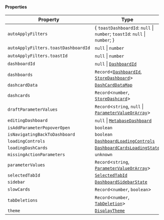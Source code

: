 #### Properties

| Property                                                               | Type                                                                                                   |
| ---------------------------------------------------------------------- | ------------------------------------------------------------------------------------------------------ |
| <a id="autoapplyfilters"></a> `autoApplyFilters`                       | { `toastDashboardId`: `null` \| `number`; `toastId`: `null` \| `number`; }                             |
| `autoApplyFilters.toastDashboardId`                                    | `null` \| `number`                                                                                     |
| `autoApplyFilters.toastId`                                             | `null` \| `number`                                                                                     |
| <a id="dashboardid"></a> `dashboardId`                                 | `null` \| [`DashboardId`](./api_html/DashboardId.md)                                                   |
| <a id="dashboards"></a> `dashboards`                                   | `Record`<[`DashboardId`](./api_html/DashboardId.md), [`StoreDashboard`](./api_html/StoreDashboard.md)> |
| <a id="dashcarddata"></a> `dashcardData`                               | [`DashCardDataMap`](./api_html/DashCardDataMap.md)                                                     |
| <a id="dashcards"></a> `dashcards`                                     | `Record`<`number`, [`StoreDashcard`](./api_html/StoreDashcard.md)>                                     |
| <a id="draftparametervalues"></a> `draftParameterValues`               | `Record`<`string`, `null` \| [`ParameterValueOrArray`](./api_html/ParameterValueOrArray.md)>           |
| <a id="editingdashboard"></a> `editingDashboard`                       | `null` \| [`MetabaseDashboard`](./api_html/../MetabaseDashboard.md)                                    |
| <a id="isaddparameterpopoveropen"></a> `isAddParameterPopoverOpen`     | `boolean`                                                                                              |
| <a id="isnavigatingbacktodashboard"></a> `isNavigatingBackToDashboard` | `boolean`                                                                                              |
| <a id="loadingcontrols"></a> `loadingControls`                         | [`DashboardLoadingControls`](./api_html/DashboardLoadingControls.md)                                   |
| <a id="loadingdashcards"></a> `loadingDashCards`                       | [`DashboardCardsLoadingState`](./api_html/DashboardCardsLoadingState.md)                               |
| <a id="missingactionparameters"></a> `missingActionParameters`         | `unknown`                                                                                              |
| <a id="parametervalues"></a> `parameterValues`                         | `Record`<`string`, [`ParameterValueOrArray`](./api_html/ParameterValueOrArray.md)>                     |
| <a id="selectedtabid"></a> `selectedTabId`                             | [`SelectedTabId`](./api_html/SelectedTabId.md)                                                         |
| <a id="sidebar"></a> `sidebar`                                         | [`DashboardSidebarState`](./api_html/DashboardSidebarState.md)                                         |
| <a id="slowcards"></a> `slowCards`                                     | `Record`<`number`, `boolean`>                                                                          |
| <a id="tabdeletions"></a> `tabDeletions`                               | `Record`<`number`, [`TabDeletion`](./api_html/TabDeletion.md)>                                         |
| <a id="theme"></a> `theme`                                             | [`DisplayTheme`](./api_html/DisplayTheme.md)                                                           |
